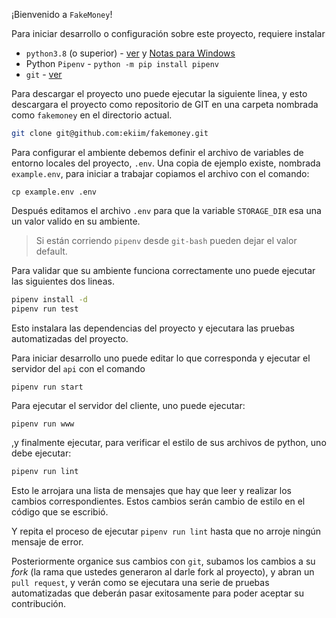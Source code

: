 ¡Bienvenido a `FakeMoney`!

Para iniciar desarrollo o configuración sobre este proyecto, requiere instalar 

 - `python3.8` (o superior) - [ver](https://www.python.org/downloads/release/python-391/) y [Notas para Windows](https://docs.python.org/3/using/windows.html)
 - Python `Pipenv` - `python -m pip install pipenv`
 - `git` - [ver](https://git-scm.com/download/win)

Para descargar el proyecto uno puede ejecutar la siguiente linea, y esto descargara el proyecto como repositorio de GIT en una carpeta nombrada como `fakemoney` en el directorio actual.

```sh
git clone git@github.com:ekiim/fakemoney.git
```

Para configurar el ambiente debemos definir el archivo de variables de entorno locales del proyecto, `.env`. Una copia de ejemplo existe, nombrada `example.env`, para iniciar a trabajar copiamos el archivo con el comando:
```
cp example.env .env
```

Después editamos el archivo `.env` para que la variable `STORAGE_DIR` esa una un valor valido en su ambiente.

> Si están corriendo `pipenv` desde `git-bash` pueden dejar el valor default.

Para validar que su ambiente funciona correctamente uno puede ejecutar las siguientes dos lineas. 

```sh
pipenv install -d
pipenv run test
```

Esto instalara las dependencias del proyecto y ejecutara las pruebas automatizadas del proyecto.

Para iniciar desarrollo uno puede editar lo que corresponda y ejecutar el servidor del `api` con el comando

```
pipenv run start
```

Para ejecutar el servidor del cliente, uno puede ejecutar:
```
pipenv run www
```

,y finalmente ejecutar, para verificar el estilo de sus archivos de python, uno debe ejecutar:

```sh
pipenv run lint
```
Esto le arrojara una lista de mensajes que hay que leer y realizar los cambios correspondientes. Estos cambios serán cambio de estilo en el código que se escribió.

Y repita el proceso de ejecutar `pipenv run lint` hasta que no arroje ningún mensaje de error.

Posteriormente organice sus cambios con `git`, subamos los cambios a su _fork_ (la rama que ustedes generaron al darle fork al proyecto), y abran un `pull request`, y verán como se ejecutara una serie de pruebas automatizadas que deberán pasar exitosamente para poder aceptar su contribución.

